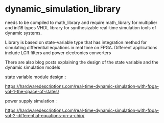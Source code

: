 # dynamic_simulation_library
needs to be compiled to math_library and require math_library for multiplier and int18 types
VHDL library for synthesizable real-time simulation tools of dynamic systems.

Library is based on state-variable type that has integration method for simulating differential equations in real time on FPGA. Different applications include LCR filters and power electronics converters

There are also blog posts explaining the design of the state variable and the dynamic simulation models

state variable module design :

https://hardwaredescriptions.com/real-time-dynamic-simulation-with-fpga-vol-1-the-space-of-states/

power supply simulation : 

https://hardwaredescriptions.com/real-time-dynamic-simulation-with-fpga-vol-2-differential-equations-on-a-chip/
